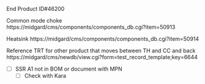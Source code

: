 End Product ID#46200

Common mode choke
https://midgard/cms/components/components_db.cgi?item=50913

Heatsink
https://midgard/cms/components/components_db.cgi?item=50914


Reference TRT for other product that moves between TH and CC and back
https://midgard/cms/newdb/view.cgi?form=test_record_template;key=6644


- [ ] SSR A1 not in BOM or document with MPN
	- [ ] Check with Kara